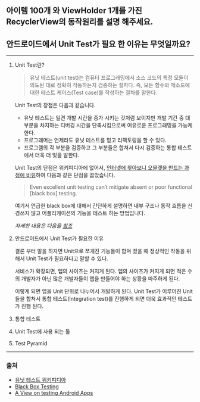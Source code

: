 ## 아이템 100개 와 ViewHolder 1개를 가진 RecyclerView의 동작원리를 설명 해주세요.

## 안드로이드에서 Unit Test가 필요 한 이유는 무엇일까요?

---

1. Unit Test란?

    > 유닛 테스트(unit test)는 컴퓨터 프로그래밍에서 소스 코드의 특정 모듈이 의도된 대로 정확히 작동하는지 검증하는 절차다. 즉, 모든 함수와 메소드에 대한 테스트 케이스(Test case)를 작성하는 절차를 말한다.

    Unit Test의 장점은 다음과 같습니다.

    - 유닛 테스트는 일견 개발 시간을 증가 시키는 것처럼 보이지만 개발 기간 중 대부분을 차지하는 디버깅 시간을 단축시킴으로써 여유로운 프로그래밍을 가능케 한다.
    - 프로그래머는 언제라도 유닛 테스트를 믿고 리팩토링을 할 수 있다.
    - 프로그램의 각 부분을 검증하고 그 부분들은 합쳐서 다시 검증하는 통합 테스트에서 더욱 더 빛을 발한다.

    Unit Test의 단점은 위키피디아에 없어서, [인터넷에 찾아보니 오믈렛을 만드는 과정에 비유](https://www.quora.com/What-are-the-disadvantages-of-unit-testing)하여 다음과 같은 단점을 꼽았습니다.

    > Even excellent unit testing can’t mitigate absent or poor functional [black box] testing.

    여기서 언급한 black box에 대해서 간단하게 설명하면 내부 구조나 동작 흐름을 신경쓰지 않고 어플리케이션의 기능을 테스트 하는 방법입니다.

    *자세한 내용은 다음을 [참조](https://en.wikipedia.org/wiki/Black-box_testing)*

2. 안드로이드에서 Unit Test가 필요한 이유

    결론 부터 말을 하자면 Unit으로 쪼개진 기능들이 합쳐 졌을 때 정상적인 작동을 위해서 Unit Test가 필요하다고 말할 수 있다.

    서비스가 확장되면, 앱의 사이즈는 커지게 된다. 앱의 사이즈가 커지게 되면 적은 수의 개발자가 아닌 많은 개발자들이 앱을 만들어야 하는 상황을 마주하게 된다. 

    이렇게 되면 앱을 Unit 단위로 나누어서 개발하게 된다. Unit Test가 이루어진 Unit들을 합쳐서 통합 테스트(Integration test)를 진행하게 되면 더욱 효과적인 테스트가 진행 된다.

3. 통합 테스트
4. Unit Test에 사용 되는 툴
5. Test Pyramid

---

### 출처

- [유닛 테스트 위키피디아](https://ko.wikipedia.org/wiki/%EC%9C%A0%EB%8B%9B_%ED%85%8C%EC%8A%A4%ED%8A%B8)
- [Black Box Testing](https://www.quora.com/What-is-black-box-testing)
- [A View on testing Android Apps](https://proandroiddev.com/writing-integration-tests-in-android-b0436978ed7b)
